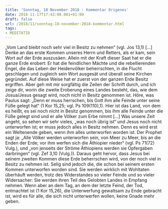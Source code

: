 ```yaml
---
title: 'Sonntag, 18 November 2018 : Kommentar Origenes'
date: 2018-11-17T17:43:00.001+01:00
draft: false
url: /2018/11/sonntag-18-november-2018-kommentar.html
tags: 
- MEDITATIO
---
```


„Vom Land bleibt noch sehr viel in Besitz zu nehmen“ (vgl. Jos 13,1) \[...\] Denke an das erste Kommen unseres Herrn und Retters, als er kam, sein Wort auf der Erde auszusäen. Allein mit der Kraft dieser Saat hat er die ganze Erde erobert: Er hat die feindlichen Mächte und die rebellierenden Engel, die das Leben der Heidenvölker beherrschten, in die Flucht geschlagen und zugleich sein Wort ausgesät und überall seine Kirchen gegründet. Auf diese Weise hat er zuerst von der ganzen Erde Besitz ergriffen. Aber geh mit mir sorgfältig die Zeilen der Schrift durch, und ich zeige dir, worin die zweite Eroberung eines Landes besteht, das, wie dem Josua/Jesus gesagt wird, noch nicht in Besitz genommen ist. Höre, was Paulus sagt: „Denn er muss herrschen, bis Gott ihm alle Feinde unter seine Füße gelegt hat“ (1 Kor 15,25; vgl. Ps 109(110),1). Hier ist das Land, von dem es heißt, es sei noch nicht in Besitz genommen, bis ihm alle Feinde unter die Füße gelegt sind und er alle Völker zum Erbe nimmt \[...\] Was unsere Zeit angeht, so sehen wir sehr vieles, „was noch übrig ist“ und Jesus noch nicht unterworfen ist; er muss jedoch alles in Besitz nehmen. Denn es wird erst ein Weltenende geben, wenn ihm alles unterworfen worden ist. Der Prophet sagt ja: „Alle Völker werden unterworfen sein, von Meer zu Meer, bis an die Enden der Erde; vor ihm werfen sich die Äthiopier nieder“ (vgl. Ps 71(72) Vulg.), und „von jenseits der Ströme Äthiopiens werden sie Opfergaben darbringen“ (vgl. Zef 3,10 (Vulg.)). Daraus geht hervor, dass Jesus bei seinem zweiten Kommen diese Erde beherrschen wird, von der noch viel in Besitz zu nehmen ist. Selig sind jedoch die, die schon bei seinem ersten Kommen unterworfen worden sind. Sie werden wirklich mit Wohltaten überhäuft werden, trotz des Widerstandes so vieler Feinde und so vieler Widersacher: Sie werden ihren Teil des Gelobten Landes in Empfang nehmen. Wenn aber an dem Tag, an dem der letzte Feind, der Tod, entmachtet ist (1 Kor 15,26), die Unterwerfung gewaltsam zu Ende gebracht ist, wird es für alle, die sich nicht unterwerfen wollen, keine Gnade mehr geben.